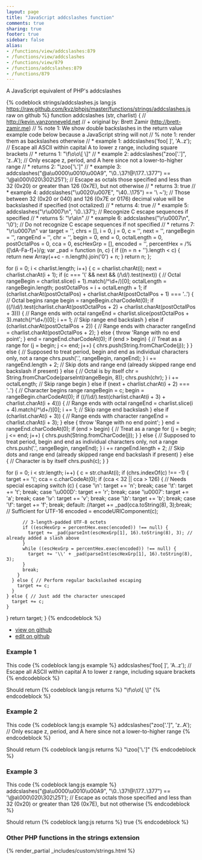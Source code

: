 ```yaml
---
layout: page
title: "JavaScript addcslashes function"
comments: true
sharing: true
footer: true
sidebar: false
alias:
- /functions/view/addcslashes:879
- /functions/view/addcslashes
- /functions/view/879
- /functions/addcslashes:879
- /functions/879
---
```

<!-- Generated by Rakefile:build -->
A JavaScript equivalent of PHP's addcslashes

{% codeblock strings/addcslashes.js lang:js https://raw.github.com/kvz/phpjs/master/functions/strings/addcslashes.js raw on github %}
function addcslashes (str, charlist) {
  // http://kevin.vanzonneveld.net
  // +   original by: Brett Zamir (http://brett-zamir.me)
  // %  note 1: We show double backslashes in the return value example code below because a JavaScript string will not
  // %  note 1: render them as backslashes otherwise
  // *     example 1: addcslashes('foo[ ]', 'A..z'); // Escape all ASCII within capital A to lower z range, including square brackets
  // *     returns 1: "\\f\\o\\o\\[ \\]"
  // *     example 2: addcslashes("zoo['.']", 'z..A'); // Only escape z, period, and A here since not a lower-to-higher range
  // *     returns 2: "\\zoo['\\.']"
  // *     example 3: addcslashes("@a\u0000\u0010\u00A9", "\0..\37!@\177..\377") == '\\@a\\000\\020\\302\\251'); // Escape as octals those specified and less than 32 (0x20) or greater than 126 (0x7E), but not otherwise
  // *     returns 3: true
  // *     example 4: addcslashes("\u0020\u007E", "\40..\175") == '\\ ~'); // Those between 32 (0x20 or 040) and 126 (0x7E or 0176) decimal value will be backslashed if specified (not octalized)
  // *     returns 4: true
  // *     example 5: addcslashes("\r\u0007\n", '\0..\37'); // Recognize C escape sequences if specified
  // *     returns 5: "\\r\\a\\n"
  // *     example 6: addcslashes("\r\u0007\n", '\0'); // Do not recognize C escape sequences if not specified
  // *     returns 7: "\r\u0007\n"
  var target = '',
    chrs = [],
    i = 0,
    j = 0,
    c = '',
    next = '',
    rangeBegin = '',
    rangeEnd = '',
    chr = '',
    begin = 0,
    end = 0,
    octalLength = 0,
    postOctalPos = 0,
    cca = 0,
    escHexGrp = [],
    encoded = '',
    percentHex = /%([\dA-Fa-f]+)/g;
  var _pad = function (n, c) {
    if ((n = n + '').length < c) {
      return new Array(++c - n.length).join('0') + n;
    }
    return n;
  };

  for (i = 0; i < charlist.length; i++) {
    c = charlist.charAt(i);
    next = charlist.charAt(i + 1);
    if (c === '\\' && next && (/\d/).test(next)) { // Octal
      rangeBegin = charlist.slice(i + 1).match(/^\d+/)[0];
      octalLength = rangeBegin.length;
      postOctalPos = i + octalLength + 1;
      if (charlist.charAt(postOctalPos) + charlist.charAt(postOctalPos + 1) === '..') { // Octal begins range
        begin = rangeBegin.charCodeAt(0);
        if ((/\\\d/).test(charlist.charAt(postOctalPos + 2) + charlist.charAt(postOctalPos + 3))) { // Range ends with octal
          rangeEnd = charlist.slice(postOctalPos + 3).match(/^\d+/)[0];
          i += 1; // Skip range end backslash
        } else if (charlist.charAt(postOctalPos + 2)) { // Range ends with character
          rangeEnd = charlist.charAt(postOctalPos + 2);
        } else {
          throw 'Range with no end point';
        }
        end = rangeEnd.charCodeAt(0);
        if (end > begin) { // Treat as a range
          for (j = begin; j <= end; j++) {
            chrs.push(String.fromCharCode(j));
          }
        } else { // Supposed to treat period, begin and end as individual characters only, not a range
          chrs.push('.', rangeBegin, rangeEnd);
        }
        i += rangeEnd.length + 2; // Skip dots and range end (already skipped range end backslash if present)
      } else { // Octal is by itself
        chr = String.fromCharCode(parseInt(rangeBegin, 8));
        chrs.push(chr);
      }
      i += octalLength; // Skip range begin
    } else if (next + charlist.charAt(i + 2) === '..') { // Character begins range
      rangeBegin = c;
      begin = rangeBegin.charCodeAt(0);
      if ((/\\\d/).test(charlist.charAt(i + 3) + charlist.charAt(i + 4))) { // Range ends with octal
        rangeEnd = charlist.slice(i + 4).match(/^\d+/)[0];
        i += 1; // Skip range end backslash
      } else if (charlist.charAt(i + 3)) { // Range ends with character
        rangeEnd = charlist.charAt(i + 3);
      } else {
        throw 'Range with no end point';
      }
      end = rangeEnd.charCodeAt(0);
      if (end > begin) { // Treat as a range
        for (j = begin; j <= end; j++) {
          chrs.push(String.fromCharCode(j));
        }
      } else { // Supposed to treat period, begin and end as individual characters only, not a range
        chrs.push('.', rangeBegin, rangeEnd);
      }
      i += rangeEnd.length + 2; // Skip dots and range end (already skipped range end backslash if present)
    } else { // Character is by itself
      chrs.push(c);
    }
  }

  for (i = 0; i < str.length; i++) {
    c = str.charAt(i);
    if (chrs.indexOf(c) !== -1) {
      target += '\\';
      cca = c.charCodeAt(0);
      if (cca < 32 || cca > 126) { // Needs special escaping
        switch (c) {
        case '\n':
          target += 'n';
          break;
        case '\t':
          target += 't';
          break;
        case '\u000D':
          target += 'r';
          break;
        case '\u0007':
          target += 'a';
          break;
        case '\v':
          target += 'v';
          break;
        case '\b':
          target += 'b';
          break;
        case '\f':
          target += 'f';
          break;
        default:
          //target += _pad(cca.toString(8), 3);break; // Sufficient for UTF-16
          encoded = encodeURIComponent(c);

          // 3-length-padded UTF-8 octets
          if ((escHexGrp = percentHex.exec(encoded)) !== null) {
            target += _pad(parseInt(escHexGrp[1], 16).toString(8), 3); // already added a slash above
          }
          while ((escHexGrp = percentHex.exec(encoded)) !== null) {
            target += '\\' + _pad(parseInt(escHexGrp[1], 16).toString(8), 3);
          }
          break;
        }
      } else { // Perform regular backslashed escaping
        target += c;
      }
    } else { // Just add the character unescaped
      target += c;
    }
  }
  return target;
}
{% endcodeblock %}

 - [view on github](https://github.com/kvz/phpjs/blob/master/functions/strings/addcslashes.js)
 - [edit on github](https://github.com/kvz/phpjs/edit/master/functions/strings/addcslashes.js)

### Example 1
This code
{% codeblock lang:js example %}
addcslashes('foo[ ]', 'A..z'); // Escape all ASCII within capital A to lower z range, including square brackets
{% endcodeblock %}

Should return
{% codeblock lang:js returns %}
"\\f\\o\\o\\[ \\]"
{% endcodeblock %}

### Example 2
This code
{% codeblock lang:js example %}
addcslashes("zoo['.']", 'z..A'); // Only escape z, period, and A here since not a lower-to-higher range
{% endcodeblock %}

Should return
{% codeblock lang:js returns %}
"\\zoo['\\.']"
{% endcodeblock %}

### Example 3
This code
{% codeblock lang:js example %}
addcslashes("@a\u0000\u0010\u00A9", "\0..\37!@\177..\377") == '\\@a\\000\\020\\302\\251'); // Escape as octals those specified and less than 32 (0x20) or greater than 126 (0x7E), but not otherwise
{% endcodeblock %}

Should return
{% codeblock lang:js returns %}
true
{% endcodeblock %}


### Other PHP functions in the strings extension
{% render_partial _includes/custom/strings.html %}
